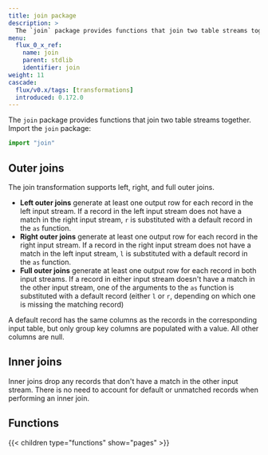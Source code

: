 ```yaml
---
title: join package
description: >
  The `join` package provides functions that join two table streams together.
menu:
  flux_0_x_ref:
    name: join 
    parent: stdlib
    identifier: join
weight: 11
cascade:
  flux/v0.x/tags: [transformations]
  introduced: 0.172.0
---
```


<!------------------------------------------------------------------------------

IMPORTANT: This page was generated from comments in the Flux source code. Any
edits made directly to this page will be overwritten the next time the
documentation is generated. 

To make updates to this documentation, update the comments above the package
declaration in the Flux source code:

https://github.com/influxdata/flux/blob/master/stdlib/join/join.flux

Contributing to Flux: https://github.com/influxdata/flux#contributing
Fluxdoc syntax: https://github.com/influxdata/flux/blob/master/docs/fluxdoc.md

------------------------------------------------------------------------------->

The `join` package provides functions that join two table streams together.
Import the `join` package:

```js
import "join"
```

## Outer joins

The join transformation supports left, right, and full outer joins.

- **Left outer joins** generate at least one output row for each record in the left input stream.
  If a record in the left input stream does not have a match in the right input stream,
  `r` is substituted with a default record in the `as` function.
- **Right outer joins** generate at least one output row for each record in the right input stream.
  If a record in the right input stream does not have a match in the left input stream,
  `l` is substituted with a default record in the `as` function.
- **Full outer joins** generate at least one output row for each record in both input streams.
  If a record in either input stream doesn't have a match in the other input stream,
  one of the arguments to the `as` function is substituted with a default record
  (either `l` or `r`, depending on which one is missing the matching record)

A default record has the same columns as the records in the corresponding input
table, but only group key columns are populated with a value. All other columns
are null.

## Inner joins

Inner joins drop any records that don't have a match in the other input stream. There is no
need to account for default or unmatched records when performing an inner join.


## Functions

{{< children type="functions" show="pages" >}}
